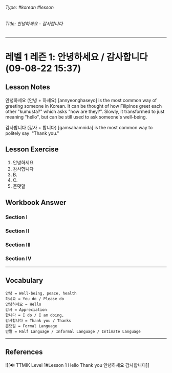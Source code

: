 ###### Type: #korean #lesson
###### Title: 안녕하세요 - 감사합니다
---
# 레벨 1 레즌 1: 안녕하세요 / 감사합니다 (09-08-22 15:37)
## Lesson Notes
안녕하세요 (안녕 + 하세요) [annyeonghaseyo] is the most common way of greeting someone in Korean.  It can be thought of how Filipinos greet each other "kumusta?" which asks "how are they?". Slowly, it transformed to just meaning "hello", but can be still used to ask someone's well-being.

감사합니다 (감사 + 합니다) [gamsahamnida] is the most common way to politely say  "Thank you." 

## Lesson Exercise
1. 안녕하세요
2. 감사합니다
3. B.
4. C.
5. 존댓말

## Workbook Answer
### Section I

### Section II

### Section III

### Section IV


---
## Vocabulary
```ad-vocabulary
안녕 = Well-being, peace, health
하세요 = You do / Please do
안녕하세요 = Hello
감사 = Appreciation
합니다 = I do / I am doing,
감사합니다 = Thank you / Thanks
존댓말 = Formal Language
반말 = Half Language / Informal Language / Intimate Language
```
---
## References
![[🔊 TTMIK Level 1#Lesson 1 Hello Thank you 안녕하세요 감사합니다]]
